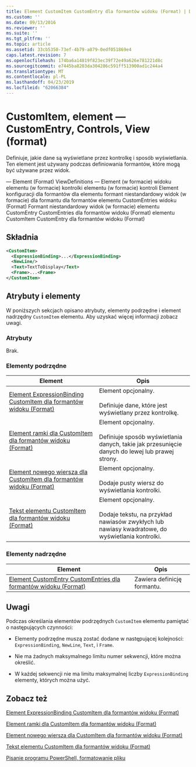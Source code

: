 ```yaml
---
title: Element CustomItem CustomEntry dla formantów widoku (Format) | Dokumentacja firmy Microsoft
ms.custom: ''
ms.date: 09/13/2016
ms.reviewer: ''
ms.suite: ''
ms.tgt_pltfrm: ''
ms.topic: article
ms.assetid: 33cb5350-73ef-4b79-a879-0edf051869e4
caps.latest.revision: 7
ms.openlocfilehash: 174ba6a14819f823ec39f72e49a626e781221d8c
ms.sourcegitcommit: e7445ba8203da304286c591ff513900ad1c244a4
ms.translationtype: MT
ms.contentlocale: pl-PL
ms.lasthandoff: 04/23/2019
ms.locfileid: "62066384"
---
```

# <a name="customitem-element-for-customentry-for-controls-for-view-format"></a>CustomItem, element — CustomEntry, Controls, View (format)

Definiuje, jakie dane są wyświetlane przez kontrolkę i sposób wyświetlania. Ten element jest używany podczas definiowania formantów, które mogą być używane przez widok.

— Element (Format) ViewDefinitions — Element (w formacie) widoku elementu (w formacie) kontrolki elementu (w formacie) kontroli Element konfiguracji dla formantów dla elementu formant niestandardowy widok (w formacie) dla formantu dla formantów elementu CustomEntries widoku (Format) Formant niestandardowy widok (w formacie) elementu CustomEntry CustomEntries dla formantów widoku (Format) elementu CustomItem CustomEntry dla formantów widoku (Format)

## <a name="syntax"></a>Składnia

```xml
<CustomItem>
  <ExpressionBinding>...</ExpressionBinding>
  <NewLine/>
  <Text>TextToDisplay</Text>
  <Frame>...<Frame>
</CustomItem>
```

## <a name="attributes-and-elements"></a>Atrybuty i elementy

W poniższych sekcjach opisano atrybuty, elementy podrzędne i element nadrzędny `CustomItem` elementu. Aby uzyskać więcej informacji zobacz uwagi.

### <a name="attributes"></a>Atrybuty

Brak.

### <a name="child-elements"></a>Elementy podrzędne

|Element|Opis|
|-------------|-----------------|
|[Element ExpressionBinding CustomItem dla formantów widoku (Format)](./expressionbinding-element-for-customitem-for-controls-for-view-format.md)|Element opcjonalny.<br /><br /> Definiuje dane, które jest wyświetlany przez kontrolkę.|
|[Element ramki dla CustomItem dla formantów widoku (Format)](./frame-element-for-customitem-for-controls-for-view-format.md)|Element opcjonalny.<br /><br /> Definiuje sposób wyświetlania danych, takie jak przesunięcie danych do lewej lub prawej strony.|
|[Element nowego wiersza dla CustomItem dla formantów widoku (Format)](./newline-element-for-customitem-for-controls-for-view-format.md)|Element opcjonalny.<br /><br /> Dodaje pusty wiersz do wyświetlania kontrolki.|
|[Tekst elementu CustomItem dla formantów widoku (Format)](./text-element-for-customitem-for-controls-for-view-format.md)|Element opcjonalny.<br /><br /> Dodaje tekstu, na przykład nawiasów zwykłych lub nawiasy kwadratowe, do wyświetlania kontrolki.|

### <a name="parent-elements"></a>Elementy nadrzędne

|Element|Opis|
|-------------|-----------------|
|[Element CustomEntry CustomEntries dla formantów widoku (Format)](./customentry-element-for-customentries-for-controls-for-view-format.md)|Zawiera definicję formantu.|

## <a name="remarks"></a>Uwagi

Podczas określania elementów podrzędnych `CustomItem` elementu pamiętać o następujących czynności:

- Elementy podrzędne muszą zostać dodane w następującej kolejności: `ExpressionBinding`, `NewLine`, `Text`, i `Frame`.

- Nie ma żadnych maksymalnego limitu numer sekwencji, które można określić.

- W każdej sekwencji nie ma limitu maksymalnej liczby `ExpressionBinding` elementy, których można użyć.

## <a name="see-also"></a>Zobacz też

[Element ExpressionBinding CustomItem dla formantów widoku (Format)](./expressionbinding-element-for-customitem-for-controls-for-view-format.md)

[Element ramki dla CustomItem dla formantów widoku (Format)](./frame-element-for-customitem-for-controls-for-view-format.md)

[Element nowego wiersza dla CustomItem dla formantów widoku (Format)](./newline-element-for-customitem-for-controls-for-view-format.md)

[Tekst elementu CustomItem dla formantów widoku (Format)](./text-element-for-customitem-for-controls-for-view-format.md)

[Pisanie programu PowerShell, formatowanie pliku](./writing-a-powershell-formatting-file.md)
